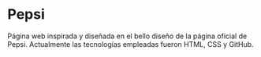 # Pepsi
Página web inspirada y diseñada en el bello diseño de la página oficial de Pepsi.
Actualmente las tecnologías empleadas fueron HTML, CSS y GitHub.
